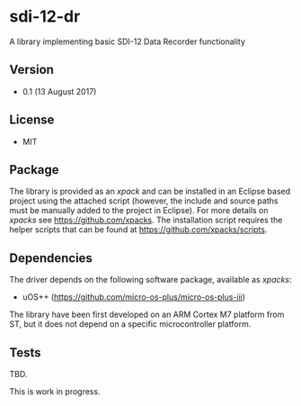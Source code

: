 # sdi-12-dr
A library implementing basic SDI-12 Data Recorder functionality

## Version
* 0.1 (13 August 2017)

## License
* MIT

## Package
The library is provided as an _xpack_ and can be installed in an Eclipse based project using the attached script (however, the include and source paths must be manually added to the project in Eclipse). For more details on _xpacks_ see https://github.com/xpacks. The installation script requires the helper scripts that can be found at https://github.com/xpacks/scripts.

## Dependencies
The driver depends on the following software package, available as _xpacks_:
* uOS++ (https://github.com/micro-os-plus/micro-os-plus-iii)

The library have been first developed on an ARM Cortex M7 platform from ST, but it does not depend on a specific microcontroller platform.

## Tests
TBD.

This is work in progress.
